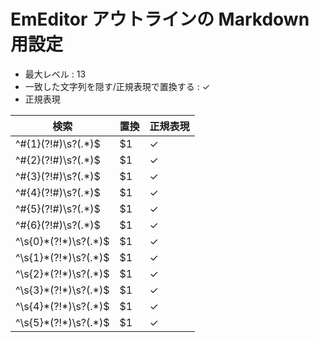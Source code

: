 # EmEditor アウトラインの Markdown 用設定

* 最大レベル : 13
* 一致した文字列を隠す/正規表現で置換する : ✓
* 正規表現 

検索                   | 置換 | 正規表現
---------------------- | ---- | --------
^#{1}(?!#)\s?(.*)$     |  $1  |    ✓
^#{2}(?!#)\s?(.*)$     |  $1  |    ✓
^#{3}(?!#)\s?(.*)$     |  $1  |    ✓
^#{4}(?!#)\s?(.*)$     |  $1  |    ✓
^#{5}(?!#)\s?(.*)$     |  $1  |    ✓
^#{6}(?!#)\s?(.*)$     |  $1  |    ✓
^\s{0}\*(?!\*)\s?(.*)$ |  $1  |    ✓
^\s{1}\*(?!\*)\s?(.*)$ |  $1  |    ✓
^\s{2}\*(?!\*)\s?(.*)$ |  $1  |    ✓
^\s{3}\*(?!\*)\s?(.*)$ |  $1  |    ✓
^\s{4}\*(?!\*)\s?(.*)$ |  $1  |    ✓
^\s{5}\*(?!\*)\s?(.*)$ |  $1  |    ✓
